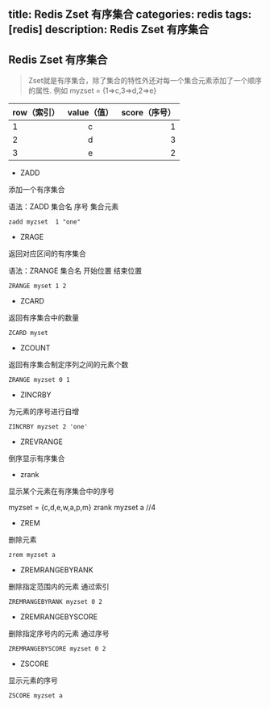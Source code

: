title: Redis Zset 有序集合
categories: redis
tags: [redis]
description: Redis Zset 有序集合
---



## Redis Zset 有序集合

> Zset就是有序集合，除了集合的特性外还对每一个集合元素添加了一个顺序的属性.
例如 myzset = {1=>c,3=>d,2=>e}

<!--more-->


| row（索引）| value（值）| score（序号）  |
| ------------- |:-------------:| -----:|
| 1    | c | 1 |
| 2      | d      |  3 |
| 3 | e      |   2 |

- ZADD 

添加一个有序集合

语法：ZADD 集合名  序号  集合元素

	zadd myzset  1 "one"

- ZRAGE

返回对应区间的有序集合

语法：ZRANGE 集合名 开始位置 结束位置

	ZRANGE myset 1 2

- ZCARD

返回有序集合中的数量

	ZCARD myset

- ZCOUNT

返回有序集合制定序列之间的元素个数

	ZRANGE myzset 0 1

- ZINCRBY

为元素的序号进行自增

	ZINCRBY myzset 2 'one'

- ZREVRANGE

倒序显示有序集合

	
- zrank

显示某个元素在有序集合中的序号

myzset = {c,d,e,w,a,p,m}
	zrank myzset a //4

- ZREM

 删除元素

	zrem myzset a

- ZREMRANGEBYRANK 

删除指定范围内的元素 通过索引

	ZREMRANGEBYRANK myzset 0 2

- ZREMRANGEBYSCORE

删除指定序号内的元素 通过序号

	ZREMRANGEBYSCORE myzset 0 2

- ZSCORE

显示元素的序号

	ZSCORE myzset a
	